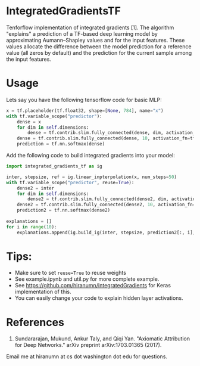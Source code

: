 # IntegratedGradientsTF

Tenforflow implementation of integrated gradients [1]. The algorithm "explains" a prediction of a TF-based deep learning model by approximating Aumann–Shapley values and for the input features. These values allocate the difference between the model prediction for a reference value (all zeros by default) and the prediction for the current sample among the input features. 

# Usage

Lets say you have the following tensorflow code for basic MLP:
``` Python
x = tf.placeholder(tf.float32, shape=[None, 784], name="x")
with tf.variable_scope("predictor"):
    dense = x
    for dim in self.dimensions:
        dense = tf.contrib.slim.fully_connected(dense, dim, activation_fn=tf.nn.relu)
    dense = tf.contrib.slim.fully_connected(dense, 10, activation_fn=tf.identity)
    prediction = tf.nn.softmax(dense)
```

Add the following code to build integrated gradients into your model:
```Python
import integrated_gradients_tf as ig

inter, stepsize, ref = ig.linear_inpterpolation(x, num_steps=50)
with tf.variable_scope("predictor", reuse=True):
    dense2 = inter
    for dim in self.dimensions:
        dense2 = tf.contrib.slim.fully_connected(dense2, dim, activation_fn=tf.nn.relu)
    dense2 = tf.contrib.slim.fully_connected(dense2, 10, activation_fn=tf.identity)
    prediction2 = tf.nn.softmax(dense2)
    
explanations = []
for i in range(10):
    explanations.append(ig.build_ig(inter, stepsize, prediction2[:, i], num_steps=50))
```

# Tips:
- Make sure to set ```reuse=True``` to reuse weights
- See example.ipynb and util.py for more complete example.
- See https://github.com/hiranumn/IntegratedGradients for Keras implementation of this.
- You can easily change your code to explain hidden layer activations.

# References
1. Sundararajan, Mukund, Ankur Taly, and Qiqi Yan. "Axiomatic Attribution for Deep Networks." arXiv preprint arXiv:1703.01365 (2017).

Email me at hiranumn at cs dot washington dot edu for questions.
